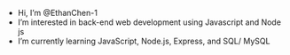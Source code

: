 - Hi, I’m @EthanChen-1
- I’m interested in back-end web development using Javascript and Node js
- I’m currently learning JavaScript, Node.js, Express, and SQL/ MySQL

<!---
EthanChen-1/EthanChen-1 is a ✨ special ✨ repository because its `README.md` (this file) appears on your GitHub profile.
You can click the Preview link to take a look at your changes.
--->
